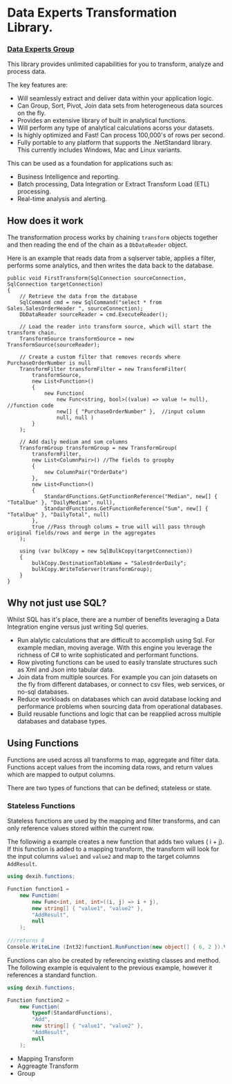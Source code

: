 # Data Experts Transformation Library.
### [Data Experts Group](http://dataexpertsgroup.com)

This library provides unlimited capabilities for you to transform, analyze and process data.  

The key features are:
* Will seamlessly extract and deliver data within your application logic.
* Can Group, Sort, Pivot, Join data sets from heterogeneous data sources on the fly.
* Provides an extensive library of built in analytical functions.
* Will perform any type of analytical calculations acorss your datasets.
* Is highly optimized and Fast!  Can process 100,000's of rows per second.
* Fully portable to any platform that supports the .NetStandard library.  This currently includes Windows, Mac and Linux variants.

This can be used as a foundation for applications such as:
* Business Intelligence and reporting.
* Batch processing, Data Integration or Extract Transform Load (ETL) processing.
* Real-time analysis and alerting.

## How does it work

The transformation process works by chaining `transform` objects together and then reading the end of the chain as a `DbDataReader` object.  

Here is an example that reads data from a sqlserver table, applies a filter, performs some analytics, and then writes the data back to the database.

```charp
public void FirstTransform(SqlConnection sourceConnection, SqlConnection targetConnection)
{
    // Retrieve the data from the database
    SqlCommand cmd = new SqlCommand("select * from Sales.SalesOrderHeader ", sourceConnection);
    DbDataReader sourceReader = cmd.ExecuteReader();

    // Load the reader into transform source, which will start the transform chain.
    TransformSource transformSource = new TransformSource(sourceReader);

    // Create a custom filter that removes records where PurchaseOrderNumber is null
    TransformFilter transformFilter = new TransformFilter(
        transformSource,
        new List<Function>()
        {
            new Function(
                new Func<string, bool>((value) => value != null), //function code
                new[] { "PurchaseOrderNumber" },  //input column
                null, null )
        }
    );

    // Add daily medium and sum columns
    TransformGroup transformGroup = new TransformGroup(
        transformFilter,
        new List<ColumnPair>() //The fields to groupby
        {
            new ColumnPair("OrderDate")
        },
        new List<Function>()
        {
            StandardFunctions.GetFunctionReference("Median", new[] { "TotalDue" }, "DailyMedian", null),
            StandardFunctions.GetFunctionReference("Sum", new[] { "TotalDue" }, "DailyTotal", null)
        },
        true //Pass through colums = true will will pass through original fields/rows and merge in the aggregates
    );

    using (var bulkCopy = new SqlBulkCopy(targetConnection))
    {
        bulkCopy.DestinationTableName = "SalesOrderDaily";
        bulkCopy.WriteToServer(transformGroup);
    }
}
```
## Why not just use SQL?

Whilst SQL has it's place, there are a number of benefits leveraging a Data Integration engine versus just writing Sql queries.

* Run alalytic calculations that are difficult to accomplish using Sql.  For example median, moving average.  With this engine you leverage the richness of C# to write sophisticated and performant functions.
* Row pivoting functions can be used to easily translate structures such as Xml and Json into tabular data.
* Join data from multiple sources.  For example you can join  datasets on the fly from different databases, or connect to csv files, web services, or no-sql databases.
* Reduce workloads on databases which can avoid database locking and performance problems when sourcing data from operational databases.
* Build reusable functions and logic that can be reapplied across multiple databases and database types.

## Using Functions

Functions are used across all transforms to map, aggregate and filter data.  Functions accept values from the incoming data rows, and return values which are mapped to output columns.

There are two types of functions that can be defined; stateless or state.  

### Stateless Functions

Stateless functions are used by the mapping and filter transforms, and can only reference values stored within the current row.

The following a example creates a new function that adds two values ( i + j).  If this function is added to a mapping transform, the transform will look for the input columns `value1` and `value2` and map to the target columns `AddResult`.
```csharp
using dexih.functions;

Function function1 = 
	new Function(
		new Func<int, int, int>((i, j) => i + j), 
		new string[] { "value1", "value2" }, 
		"AddResult", 
		null
	);
	
///returns 8
Console.WriteLine (Int32)function1.RunFunction(new object[] { 6, 2 }).Value
```

Functions can also be created by referencing existing classes and method.  The following example is equivalent to the previous example, however it references a standard function.
```csharp
using dexih.functions;

Function function2 = 
	new Function(
		typeof(StandardFunctions), 
		"Add", 
		new string[] { "value1", "value2" }, 
		"AddResult", 
		null
	);
```

* Mapping Transform
* Aggreagte Transform
* Group
